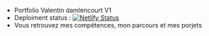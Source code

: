 - Portfolio Valentin damlencourt V1
 - Deploiment status :  [![Netlify Status](https://api.netlify.com/api/v1/badges/eda0398c-fbd7-4093-baa4-574f1f639835/deploy-status)](https://app.netlify.com/sites/dvlad/deploys)
- Vous retrouvez mes compétences, mon parcours et mes porjets
